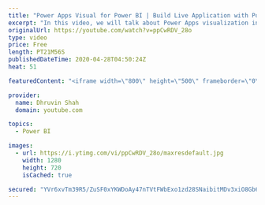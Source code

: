 ```yaml
---
title: "Power Apps Visual for Power BI | Build Live Application with Power Apps Visual inside Power BI"
excerpt: "In this video, we will talk about Power Apps visualization inside the Power BI. We will talk the step by step procedure that you should know about the Power Apps visualization inside the Power BI.  First, we will build a Power BI report with the DirectQuery Mode of SQL Server. We will configure a Gateway"
originalUrl: https://youtube.com/watch?v=ppCwRDV_28o
type: video
price: Free
length: PT21M56S
publishedDateTime: 2020-04-28T04:50:24Z
heat: 51

featuredContent: "<iframe width=\"800\" height=\"500\" frameborder=\"0\" src=\"https://www.youtube.com/embed/ppCwRDV_28o\" allow=\"accelerometer; autoplay; encrypted-media; gyroscope; picture-in-picture\" allowfullscreen></iframe>"

provider:
  name: Dhruvin Shah
  domain: youtube.com

topics:
  - Power BI

images:
  - url: https://i.ytimg.com/vi/ppCwRDV_28o/maxresdefault.jpg
    width: 1280
    height: 720
    isCached: true

secured: "YVr6xvTm39R5/ZuSF0xYKWDoAy47nTVtFWbExo1zd28SNaibitMDv3xiO8Gb6zW6ZmjtQIhQFsxFGUCo97eA/fFHokEr4FjgjbGtvvDlMAfdnAgxvz8eZAy9VgFHSI5iWgmClR5aFAogE666BOea5W0DqfSj/2TydTlFh2xdUzRHSNpCEV8JjWg0HWLmrvhOR3/3c8aNF+BPHCKdR0JLA1+p/Nr1gdOtH79yfiWsZx7ctGgliln+dwp+Sp9tyQAaWmZuEOpGOxsUyM/Bf69yiUdxeClg7sPAwH11gICBbPuvwvsO9GcCWKC0Ez1gxUj8foZgFzLfj1BZ+Jb5FlGwy8M/Q+tEfRXukn5kKFvUdTjKnLOeY3refX5qI6aVz2tSOvRof/gecGj08UotxdnWN5//EjIppL1PkM5ImjaOFFQ=;z+iJHRD+DEMzhVo1gPZCTw=="
---
```


